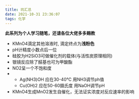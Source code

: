 ```yaml
---
title: 坑汇总
date: 2021-10-31 23:36:07
tags: 化学
---
```

**此系列为个人学习随笔，还请各位大佬多多赐教**

+ KMnO4滴定其他溶液时, 滴定终点为**浅粉色**
+ pH计精度小数点后一位
+ 硅胶为H2SiO3可做催化剂的载体(与活性炭原理相同)
+ 银镜反应除了醛基也可为甲酸酯
+ NO2呈一个不饱和度
+ + Ag(NH3)OH 应在30-40℃ 用NH3调节ph值
  + Cu(OH)2 应在50-60摄氏度 用NaOH调节pH
+ KMnO4生成MnO2发生自催化，无法证实浓度对反应速率的影响